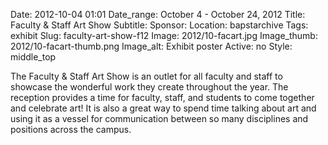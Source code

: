 Date: 2012-10-04 01:01 
Date_range: October 4 - October 24, 2012
Title: Faculty & Staff Art Show 
Subtitle:
Sponsor:
Location: bapstarchive
Tags: exhibit
Slug: faculty-art-show-f12
Image: 2012/10-facart.jpg
Image_thumb: 2012/10-facart-thumb.png
Image_alt: Exhibit poster
Active: no
Style: middle_top

The Faculty & Staff Art Show is an outlet for all faculty and staff to showcase the wonderful work they create throughout the year. The reception provides a time for faculty, staff, and students to come together and celebrate art! It is also a great way to spend time talking about art and using it as a vessel for communication between so many disciplines and positions across the campus.
